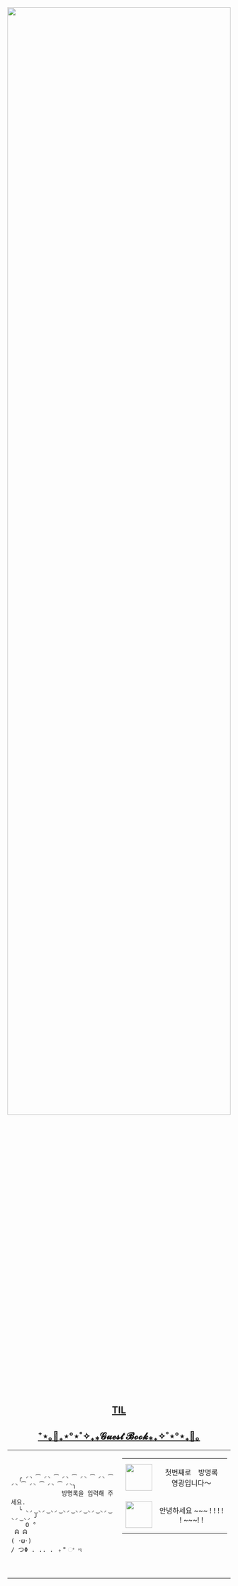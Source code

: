 
<img src="https://user-images.githubusercontent.com/101504594/234354992-88f43717-fdaa-45b4-b148-e0834cac840e.gif" width="100%" height="80%">

<h2 align="center" >
  <a href="https://github.com/JEM1224/JEM1224/issues/2">
    <strong>TIL</strong>
  </a>
</h2>
<!-- TIL -->

<!-- \/TIL -->

<h2 align="center" te>
  <a href="https://github.com/JEM1224/JEM1224/issues/1">
    <strong>⁺⋆｡🦋₊⋆°⋆˚✧₊⁎𝓖𝓾𝓮𝓼𝓽 𝓑𝓸𝓸𝓴⁎₊✧˚⋆°⋆₊🦋｡</strong>
  </a>
</h2>

<table align ="center">
  <td>
  <pre>
    <code>
  ╭ ◜◝ ͡ ◜◝ ͡ ◜◝ ͡ ◜◝ ͡ ◜◝ ͡ ◜◝ ͡ ◜◝ ͡ ◜◝ ͡ ◜◝╮
              방명록을 입력해 주세요.
  ╰ ◟◞ ͜ ◟◞ ͜ ◟◞ ͜ ◟◞ ͜ ◟◞ ͜ ◟◞ ͜ ◟◞ ͜ ◟◞ ͜ ◟◞ ╯
    O °
 ᕱ ᕱ
( ･ω･)
/ つΦ . .. . ﹢ ⃰ ଂ ಇ
    </code>
</pre>
</td>
  <td>



<!-- Guestbook -->
<table align="center" height="250"><tr><td> <a href="https://github.com/BHyeonKim"><img width="60" src="https://avatars.githubusercontent.com/u/46583212?s=60&u=ee58bc4bfe46dc8074aef87d52ddf20a8846682d&v=4"/></a></td><td><p align="center">첫번째로　방명록　영광입니다～</p></td></tr><tr><td> <a href="https://github.com/JEM1224"><img width="60" src="https://avatars.githubusercontent.com/u/101504594?s=60&u=b5dae82e603e9aa8758af25e766264a7d52c9cdc&v=4"/></a></td><td><p align="center">안녕하세요 ~~~ ! ! ! ! ! ~~~! !</p></td></tr></table></p></td></table>

<!-- \/Guestbook -->


